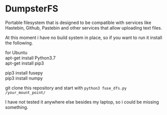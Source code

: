 # DumpsterFS


Portable filesystem that is designed to be compatible with services like Hastebin, Github, Pastebin and other services that allow uploading text files. 

At this moment i have no build system in place, so if you want to run it install the following.

for Ubuntu  
apt-get install Python3.7  
apt-get install pip3  

pip3 install fusepy  
pip3 install numpy  

git clone this repository and start with `python3 fuse_dfs.py /your_mount_point/`    

I have not tested it anywhere else besides my laptop, so i could be missing something.   


